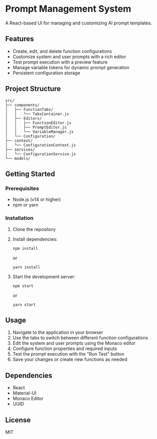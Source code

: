 # Prompt Management System

A React-based UI for managing and customizing AI prompt templates.

## Features

- Create, edit, and delete function configurations
- Customize system and user prompts with a rich editor
- Test prompt execution with a preview feature
- Manage variable tokens for dynamic prompt generation
- Persistent configuration storage

## Project Structure

```
src/
├── components/
│   ├── FunctionTabs/
│   │   └── TabsContainer.js
│   ├── Editors/
│   │   ├── FunctionEditor.js
│   │   ├── PromptEditor.js
│   │   └── VariableManager.js
│   └── Configuration/
├── context/
│   └── ConfigurationContext.js
├── services/
│   └── ConfigurationService.js
└── models/
```

## Getting Started

### Prerequisites

- Node.js (v14 or higher)
- npm or yarn

### Installation

1. Clone the repository
2. Install dependencies:
   ```
   npm install
   ```
   or
   ```
   yarn install
   ```

3. Start the development server:
   ```
   npm start
   ```
   or
   ```
   yarn start
   ```

## Usage

1. Navigate to the application in your browser
2. Use the tabs to switch between different function configurations
3. Edit the system and user prompts using the Monaco editor
4. Configure function properties and required inputs
5. Test the prompt execution with the "Run Test" button
6. Save your changes or create new functions as needed

## Dependencies

- React
- Material-UI
- Monaco Editor
- UUID

## License

MIT 